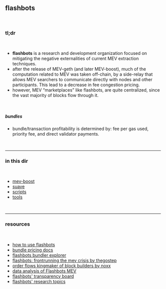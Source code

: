 ## flashbots

<br>

### tl;dr

<br>

* **flashbots** is a research and development organization focused on mitigating the negative externalities of current MEV extraction techniques.
* after the release of MEV-geth (and later MEV-boost), much of the computation related to MEV was taken off-chain, by a side-relay that allows MEV searchers to communicate directly with nodes and other participants. This lead to a decrease in fee congestion pricing.
* however, MEV “marketplaces” like flashbots, are quite centralized, since the vast majority of blocks flow through it.

<br>

##### bundles

* bundle/transaction profitability is determined by: fee per gas used, priority fee, and direct validator payments.


<br>

----

### in this dir

<br>


* [mev-boost](mev-boost)
* [suave](suave)
* [scripts](scripts)
* [tools](tools)




<br>

---

### resources

<br>

- [how to use flashbots](https://cryptomarketpool.com/how-to-use-flashbots/)
- [bundle pricing docs](https://docs.flashbots.net/flashbots-auction/searchers/advanced/bundle-pricing)
- [flashbots bundler explorer](https://flashbots-explorer.marto.lol/)
- [flashbots: frontrunning the mev crisis by thegostep](https://ethresear.ch/t/flashbots-frontrunning-the-mev-crisis/8251)
- [order flows kingmaker of block builders by noxx](https://noxx.substack.com/p/order-flows-kingmaker-of-the-block)
- [data analysis of Flashbots MEV](https://github.com/ivanmolto/mev-flashbots-unleashed)
- [flashbots' transparency board](https://transparency.flashbots.net/)
- [flashbots' research topics](https://github.com/flashbots/mev-research)


